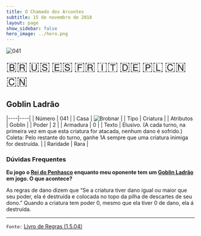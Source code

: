 ```yaml
---
title: O Chamado dos Arcontes
subtitle: 15 de novembro de 2018
layout: page
show_sidebar: false
hero_image: ../hero.png
---
```


![041](https://mastervault-storage-prod.s3.amazonaws.com/media/card_front/pt/341_041_779WFQQ368X7_pt.png)

<span title="Português" style="font-size: 32px;cursor: pointer;" onclick="javascript:document.querySelector('img[alt=\'041\']').src=document.querySelector('img[alt=\'041\']').src.replace(/card_front\/[^/]+/, 'card_front/pt').replace(/_[^/.0-9]+\.png/, '_pt.png')">🇧🇷</span>
<span title="English" style="font-size: 32px;cursor: pointer;" onclick="javascript:document.querySelector('img[alt=\'041\']').src=document.querySelector('img[alt=\'041\']').src.replace(/card_front\/[^/]+/, 'card_front/en').replace(/_[^/.0-9]+\.png/, '_en.png')">🇺🇸</span>
<span title="Español" style="font-size: 32px;cursor: pointer;" onclick="javascript:document.querySelector('img[alt=\'041\']').src=document.querySelector('img[alt=\'041\']').src.replace(/card_front\/[^/]+/, 'card_front/es').replace(/_[^/.0-9]+\.png/, '_es.png')">🇪🇸</span>
<span title="Français" style="font-size: 32px;cursor: pointer;" onclick="javascript:document.querySelector('img[alt=\'041\']').src=document.querySelector('img[alt=\'041\']').src.replace(/card_front\/[^/]+/, 'card_front/fr').replace(/_[^/.0-9]+\.png/, '_fr.png')">🇫🇷</span>
<span title="Italiano" style="font-size: 32px;cursor: pointer;" onclick="javascript:document.querySelector('img[alt=\'041\']').src=document.querySelector('img[alt=\'041\']').src.replace(/card_front\/[^/]+/, 'card_front/it').replace(/_[^/.0-9]+\.png/, '_it.png')">🇮🇹</span>
<span title="Deutsche" style="font-size: 32px;cursor: pointer;" onclick="javascript:document.querySelector('img[alt=\'041\']').src=document.querySelector('img[alt=\'041\']').src.replace(/card_front\/[^/]+/, 'card_front/de').replace(/_[^/.0-9]+\.png/, '_de.png')">🇩🇪</span>
<span title="Polskie" style="font-size: 32px;cursor: pointer;" onclick="javascript:document.querySelector('img[alt=\'041\']').src=document.querySelector('img[alt=\'041\']').src.replace(/card_front\/[^/]+/, 'card_front/pl').replace(/_[^/.0-9]+\.png/, '_pl.png')">🇵🇱</span>
<span title="简体中文" style="font-size: 32px;cursor: pointer;" onclick="javascript:document.querySelector('img[alt=\'041\']').src=document.querySelector('img[alt=\'041\']').src.replace(/card_front\/[^/]+/, 'card_front/zh-hans').replace(/_[^/.0-9]+\.png/, '_zh-hans.png')">🇨🇳</span>
<span title="繁體中文" style="font-size: 32px;cursor: pointer;" onclick="javascript:document.querySelector('img[alt=\'041\']').src=document.querySelector('img[alt=\'041\']').src.replace(/card_front\/[^/]+/, 'card_front/zh-hant').replace(/_[^/.0-9]+\.png/, '_zh-hant.png')">🇨🇳</span>

## Goblin Ladrão

|----|----|
| Número | 041 |
| Casa | ![Brobnar](https://archonarcana.com/images/thumb/e/e0/Brobnar.png/22px-Brobnar.png "Brobnar") |
| Tipo | Criatura |
| Atributos | Goblin |
| Poder | 2 |
| Armadura | 0 |
| Texto | Elusivo. (A cada turno, na primeira vez em que esta criatura for atacada, nenhum dano é sofrido.) Coleta: Pelo restante do turno,  ganhe 1A sempre que uma criatura inimiga for destruída. |
| Raridade | Rara |

### Dúvidas Frequentes

**Eu jogo o [Rei do Penhasco](/cota/038) enquanto meu oponente tem
um [Goblin Ladrão](/cota/041) em jogo. O que acontece?**

As regras de dano dizem que “Se a criatura tiver dano igual ou maior
que seu poder, ela é destruída e colocada no topo da pilha de descartes
de seu dono.” Quando a criatura tem poder 0, mesmo que ela tiver 0 de dano,
ela á destruída.

<hr/>

`Fonte:` [Livro de Regras (1.5.04)](https://drive.google.com/open?id=14pM1J8ZR_4hZbGFZt-ArQdAGsHCPEQdE)
